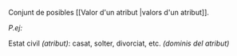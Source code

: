 Conjunt de posibles [[Valor d'un atribut |valors d'un atribut]].

*P.ej:*

Estat civil *(atribut)*: casat, solter, divorciat, etc. *(dominis del atribut)*

